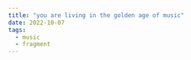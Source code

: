 ```yaml
---
title: "you are living in the golden age of music"
date: 2022-10-07
tags:
  - music
  - fragment
---
```


